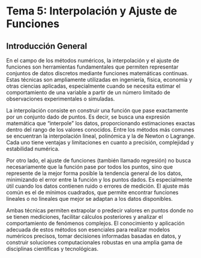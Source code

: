 # Tema 5: Interpolación y Ajuste de Funciones
## Introducción General
En el campo de los métodos numéricos, la interpolación y el ajuste de funciones son herramientas fundamentales que permiten representar conjuntos de datos discretos mediante funciones matemáticas continuas. Estas técnicas son ampliamente utilizadas en ingeniería, física, economía y otras ciencias aplicadas, especialmente cuando se necesita estimar el comportamiento de una variable a partir de un número limitado de observaciones experimentales o simuladas.

La interpolación consiste en construir una función que pase exactamente por un conjunto dado de puntos. Es decir, se busca una expresión matemática que “interpole” los datos, proporcionando estimaciones exactas dentro del rango de los valores conocidos. Entre los métodos más comunes se encuentran la interpolación lineal, polinómica y la de Newton o Lagrange. Cada uno tiene ventajas y limitaciones en cuanto a precisión, complejidad y estabilidad numérica.

Por otro lado, el ajuste de funciones (también llamado regresión) no busca necesariamente que la función pase por todos los puntos, sino que represente de la mejor forma posible la tendencia general de los datos, minimizando el error entre la función y los puntos dados. Es especialmente útil cuando los datos contienen ruido o errores de medición. El ajuste más común es el de mínimos cuadrados, que permite encontrar funciones lineales o no lineales que mejor se adaptan a los datos disponibles.

Ambas técnicas permiten extrapolar o predecir valores en puntos donde no se tienen mediciones, facilitar cálculos posteriores y analizar el comportamiento de fenómenos complejos. El conocimiento y aplicación adecuada de estos métodos son esenciales para realizar modelos numéricos precisos, tomar decisiones informadas basadas en datos, y construir soluciones computacionales robustas en una amplia gama de disciplinas científicas y tecnológicas.


